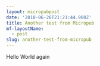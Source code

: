 ```yaml
---
layout: micropubpost
date: '2018-06-26T21:21:44.900Z'
title: Another test from Micropub
mf-layoutName:
  - post
slug: another-test-from-micropub
---
```

Hello World again
